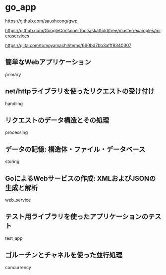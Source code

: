 # go_app

https://github.com/sausheong/gwp

https://github.com/GoogleContainerTools/skaffold/tree/master/examples/microservices

https://qiita.com/tomoyamachi/items/660bd7bb3afff8340307

## 簡単なWebアプリケーション

primary

## net/httpライブラリを使ったリクエストの受け付け

handling

## リクエストのデータ構造とその処理

processing

## データの記憶: 構造体・ファイル・データベース

storing

## GoによるWebサービスの作成: XMLおよびJSONの生成と解析

web_service

## テスト用ライブラリを使ったアプリケーションのテスト

test_app

## ゴルーチンとチャネルを使った並行処理

concurrency
